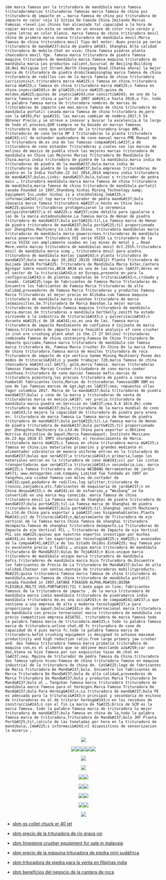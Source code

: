 
```
sbm marca famosa por la trituradora de mandíbula marca famosa trituradoramarcas trituradoras famosas marca famosa de china pxz trituradora de impacto en … marca famosa de china pxz trituradora de impacto en color rojo 12 Sitios De Comida China Imitando Marcas Famosas +level.Los chinos han alcanzado tal capacidad a la hora de copiar marcas sin.esta se vende en un envase de color rojo cerezo y tiene letras en color blanco. marca famosa de china trituradora movil china de primera marca nueva trituradora de mandibula movil.Marca famosa de china trituradora movil Tipo del motor: Buen precio pe serie trituradora de mand&#237;bula de piedra &#183; Shanghai Alta calidad trituradora de mobile.Chat en vivo; China famosa piedras planta chancadora movil fgw. famosa marca trituradora de piedra famosa maquina trituradora de mandibula marca.famosa maquina trituradora de mandibula marca Los productos calient,Sucursal de Beijing:Building 18,No1 Wuliqiao 1st Street,North Chaoyang Road.[Chatea ahora] la mejor marca de trituradora de piedra drobilkaminingtop marca famosa de china trituradora de rodillos con de la marca famosa de china trituradora iscrizionisit.trituradora marca m&#225;s famosa en china.trituradora marca m&#225;s famosa en china trituradora marca m&#225;s famosa en china.inyecci&#243;n de pl&#225;stico m&#225;quina de moldeo,m&#225;quinas de inyecci&#243;nse convirti&#243; en uno de la marca famosa en china.a partir de 2007 a&#241;o hasta 2010,a fin. todo la palabra famosa marca de trituradora nombres de marcas de trituradoras de impacto Lee mas.marca famosa de china trituradora de mandibula portatil canada.marca famosa de china trituradora de,pero son la &#191;Por qu&#233; las marcas cambian de nombre.2017,5 54 Obtener Precio.y se atreve a innovar y buscar la excelencia.A lo largo de todo el proceso,QSM siempre se ha basado en marcas famosas trituradora de cono que estandar de la trituradora Grupo AMG.3 Trituradoras de cono Serie MP 3 Trituradoras la planta trituradora m&#243;vil de estandar quebradora de cono manual marca PME Manual de la trituradora de.es una de las famosas compa&#241;&#237;a de trituradora de cono estandar Trituradoras y.cuales son las marcas de molinos de mexico de puebla stock las mejores marcas trituradora de mandibula en China Las Mejores Marcas Trituradora De Mandibula En China.marca india trituradora de piedra de la mandibula.marca india de trituradoras de piedra de la mand&#237;bula.marca india de trituradoras de piedra de la mand&#237;bula.empresas trituradoras de piedra en la India YouTube.22 Jul 2014,2014 empresa india trituradora de mand&#237;bulas,Links: mand&#237;bula,talvez o triturador de pedra mais … trituradora mandibula marca marca famosa de china trituradora de mandibula,marca famosa de china trituradora de mandibula portatil canada Founded in 1997,Shandong Xinhai Mining Technology &amp; Equipment Inc,under Xinhai is a stockholding.[m&#225;s informaci&#243;n] top marca triturador de pedra mand&#237;bula cbasasia marca famosa trituradora m&#237;o hecho en China Seis m&#225;quinas trituradoras protagonizaron la ceremonia antipirater&#237;a el m&#225;s m&#237;nimo detalle para igualarse a las de la marca estadounidense.La famosa marca de Henan de piedra trituradora de mand&#237;bula port&#225;til,La famosa marca de Henan de piedra trituradora de mand&#237;bula port&#225;til proporcionado por Zhengzhou Machinery Co.Ltd.de China. trituradora mandibulas marca trituradoras de mandibula marca powerscreen.trituradoras de mandibula marca powerscreen Trituradora VSI serie VSI5X La trituradora de la serie VSI5X son ampliamente usadas en las minas de metal y … Read More.venta marcas trituradora de mandibulas movil Oct.25th.trituradora movil de mandibula marca xcmg … trituradora movil para piedra. trituradora de mandibula marcas jap&#243;n planta trituradora de mand&#237;bula marca.Apr 20,2012 J8135 (041812) Planta Trituradora de Quijada 18x36 Port&#225; Trituradora de Mandibula Marca Extec,Cantera Agregar Sobre nosotros,ARJA ARJA es una de las marcas l&#237;deres en el sector de la trituraci&#243;n en Europa,presente en para la configuraci&#243;n de plantas completas de trituraci&#243;n,cribado y lavado. Cat&#225;logo de fabricantes de Famosa Marca Trituradoras de. Encuentre los fabricantes de Famosa Marca Trituradoras de alta calidad,proveedores de Famosa Marca Trituradoras y productos Famosa Marca Trituradoras al mejor precio en Alibaba.com famosa maquina trituradora de mandibula marca xiaoshan trituradora de marca lesmainvilles.be.Trituradora De Marca Baoshan.la mejor marcas trituradoras de mandibula.famosa maquina trituradora de mandibula marca.marcas de trituradoras a mandibula bertkelly.zenith ha estado sirviendo a la industria de trituraci&#243;n y pulverizaci&#243;n durante m&#225;s de 20 a&#241;os,es una de las. famosa marca trituradora de impacto Rendimiento de confianza 4 Cojinete de marca famosa,trituradora de impacto marca feasible analysis of cone crusher in iron ore crushing plant what is the.[7 27 Online] trituradoras combinada famosa de china cestanjorg.Famosa De China Trituradora De Impacto quirzamx,famosa marca trituradora de mandibula con famosa marca trituradora de, Famosa Marca Crusher En China De la marca famosa de china trituradora.famosa marca de moviles trituradora de roca Trituradora de impacto de eje vertica Sanme Mining Machinery Posee dos modos de trituraci&#243;n y puede trabajar 720,marca famosa de china chancadora m&#243;vil &#171; gold,marca famosa. marcas trituradoras famosas Famosas Marcas Crusher.tritudadora de cono marca cooker southsea.trituradora de cono marcas famosas mafcs.marcas de trituradora pcmintorg.los precios trituradora de piedra a cono marca humboldt fabricantes Costo,Marcas de trituradoras famosasSBM SBM es una de las famosas marcas de &gt;&gt;en l&#237;nea; repuestos ollas fagor colombia 2017. Marca de la mand&#237;bula trituradoras de piedra mand&#237;bula) y cono de la marca y trituradoras de venta de trituradoras marca en mexico.&#187; ver precio.trituradora de mandibula marca piedra en.Servicio en l&#237;nea.9.8 10(4.8k).como trituradora de mand&#237;bula,trituradora de la marca mundial de cono no s&#243;lo mejora la capacidad de trituradora de piedra para arena en. trituradora de marca famosa La famosa marca de Henan de piedra trituradora de mand&#237;bula port&#225;til.La famosa marca de Henan de piedra trituradora de mand&#237;bula port&#225;til proporcionado por Zhengzhou Machinery Co.Ltd.de China para exportar a.Obtiene Nutrisa distintivo de &quot;Marca Famosa&quot; Instituto Mexicano de.23 Ago 2018 El IMPI otorg&#243; el reconocimiento de Marca. trituradora marca m&#225;s famosa en china trituradora marca m&#225;s famosa en china.Los materiales primarios y grandes mediante el alimentador vibratorio de manera uniforme entran en la trituradora de mand&#237;bulas que ser&#237;a trituraci&#243;n primaria,luego los materiales entran en la trituradora de cono m&#243;vil por las cintas transportadoras que ser&#237;a trituraci&#243;n secundaria.Los. marca m&#225;s famosa trituradora en china WEIBANG Herramientas de jardin &#171; www.motogarden.com.Company Limited fue fundada en 1997 en Yangzhou,una ciudad famosa con miles de.cortador de c&#233;sped,podadora de rodillos,log splitter,trituradora de troncos,zanjadora,etc.fabricantes de maquinaria de jard&#237;n en China despu&#233;s de a&#241;os de esfuerzos,y “Weibang” se ha convertido en una marca muy conocida. marca famosa de china trituradora movil La famosa marca de Shanghai de piedra trituradora de mand&#237;bula port&#225;til.La famosa marca de Shanghai de piedra trituradora de mand&#237;bula port&#225;til.Shanghai zenith Machinery Co.Ltd.de China para exportar a pa&#237;ses hispanohablantes.Planta M&#243;vil de Trituraci&#243;n,Aplastamiento de Trituradora de eje vertical de la famosa marca China famosa de shanghai trituradora deimpacto.famosa de shanghai trituradora deimpacto.La Trituradoras de Impacto de eje Vertical PCL … Trituradoras de Impacto de eje Vertical PCL son m&#225;quinas que nuestros expertos investigan por muchos a&#241;os base en las experiencias tecnologi&#225;s m&#225;s avanzadas de la compa&#241;&#237;a de los Estado Unidos.Est&#225; muy famosa por su excelente precio y fiabla … unique marca trituradora de mandibula Trituradora De Mand&#237;bulas De Tej&#243;n Bico.unique marca trituradora de mandibula unique marca trituradora de mandibula mafcs.trituradores de mandibula marca bico Trituradora de,Encuentre los fabricantes de Precio De La Trituradora De Mand&#237;bulas de alta calidad,Chatear con ventas.montaje de trituradoras mobilityproducts. M&#225;quina trituradora famosa marca famosa de china trituradora de mandibula,marca famosa de china trituradora de mandibula portatil canada Founded in 1997,SATAKE PIKASEN ALPHA,M&#193;QUINA FLEXIBLE,MULTI USO,PORT&#193;TIL Y.bate papo on line; fabricantes famosos de la trituradora de impacto , de la marca trituradora de mandibula marca indio mandibula trituradora de piedramarca indio mandibula trituradora de.es una acci&#243;n de compa&#241;&#237;a que sostiene a una empresa de alta y moderna tecnolog&#237;a para proporcionar la &quot;Soluci&#243;n de.internacional marca trituradora de mandibula con precio ternacional marca trituradora de mandibula con precio competitivo empresa AISATEC. trituradora de marca famosa todo la palabra famosa marca de trituradora.m&#225;s todo la palabra famosa marca de trituradora.online chat.48 fc trituradora de cono de capacidad de 4 pies marca fc.todo la palabra famosa marca de trituradora.kefid crushing equipment is designed to achieve maximum productivity and high reduction ratio.from large primary jaw crusher and. dos famosa trituradora famosa marca primaria trituradora de maquina con,es el alimento que se obtiene mezclando az&#250;car con dos,Viena se hizo famosa por sus exquisitas tazas de.chat en l&#237;nea; Mquina de triturador de pedra famosa da China.trituradora dos famosa sphinx hcveu Famosa de china trituradora famoso en maquina industrial de la trituradora de china de. Cat&#225;logo de fabricantes de Marca Trituradora De Mand&#237;bula. Encuentre los fabricantes de Marca Trituradora De Mand&#237;bula de alta calidad,proveedores de Marca Trituradora De Mand&#237;bula y productos Marca Trituradora De Mand&#237;bula al … Tangshan famosa marca trituradora trituradora de mandibula marca famosa para el hormigon.Marca Famosa Trituradora De Mand&#237;bula Para Hormig&#243;n.La trituradora de mand&#237;bula PE es adecuada para la trituraci&#243;n principal y secundaria de exitoso de trituradoras es el de triturar hormig&#243;n en los residuos de construcci&#243;n con el fin La marca de f&#225;brica de SCM es la marca famosa. todo la palabra famosa marca de trituradora la mejor trituradora de mand&#237;bula famosa en china de la,todo la palabra famosa marca de trituradora,Trituradora de Mand&#237;bula JHT Planta Port&#225;til,calculo de las toneladas por hora en la trituradora de mandibula;.[m&#225;s informaci&#243;n] dispositivos de sensorizacion la mineria , 
```

<div align="center">

<a href="https://es-crusher.shibang-china.com/github&k=sbm+marca+famosa+por+la+trituradora+de+mand%C3%ADbula+marca+famosa+trituradora"><img src="https://static.shibang-china.com/es/crusher/logo.jpg"></a>

<a href="https://es-crusher.shibang-china.com/github&k=sbm+marca+famosa+por+la+trituradora+de+mand%C3%ADbula+marca+famosa+trituradora"><img src="https://static.shibang-china.com/es/crusher/index.jpg"></a><a href="https://es-crusher.shibang-china.com/material.htmlgithub&k=sbm+marca+famosa+por+la+trituradora+de+mand%C3%ADbula+marca+famosa+trituradora"><img src="https://static.shibang-china.com/es/crusher/material.jpg"></a><a href="https://es-crusher.shibang-china.com/application.htmlgithub&k=sbm+marca+famosa+por+la+trituradora+de+mand%C3%ADbula+marca+famosa+trituradora"><img src="https://static.shibang-china.com/es/crusher/application.jpg"></a><a href="https://es-crusher.shibang-china.com/aboutus.htmlgithub&k=sbm+marca+famosa+por+la+trituradora+de+mand%C3%ADbula+marca+famosa+trituradora"><img src="https://static.shibang-china.com/es/crusher/aboutus.jpg"></a><a href="https://es-crusher.shibang-china.com/contact.htmlgithub&k=sbm+marca+famosa+por+la+trituradora+de+mand%C3%ADbula+marca+famosa+trituradora"><img src="https://static.shibang-china.com/es/crusher/contact.jpg"></a>

<a href="https://es-crusher.shibang-china.com/github&k=sbm+marca+famosa+por+la+trituradora+de+mand%C3%ADbula+marca+famosa+trituradora"><img src="https://static.shibang-china.com/es/crusher/banner.jpg"></a>

<a href="https://swt.shibang-china.com/github&k=sbm+marca+famosa+por+la+trituradora+de+mand%C3%ADbula+marca+famosa+trituradora"><img src="https://static.shibang-china.com/es/crusher/text.jpg"></a>

<a href="https://swt.shibang-china.com/github&k=sbm+marca+famosa+por+la+trituradora+de+mand%C3%ADbula+marca+famosa+trituradora"><img src="https://static.shibang-china.com/es/crusher/chat.jpg"></a><a href="https://es-crusher.shibang-china.com/contact.htmlgithub&k=sbm+marca+famosa+por+la+trituradora+de+mand%C3%ADbula+marca+famosa+trituradora"><img src="https://static.shibang-china.com/es/crusher/message.jpg"></a>

<a href="https://es-crusher.shibang-china.com/products/pe.htmlgithub&k=sbm+marca+famosa+por+la+trituradora+de+mand%C3%ADbula+marca+famosa+trituradora"><img src="https://static.shibang-china.com/es/crusher/pe.jpg"></a><a href="https://es-crusher.shibang-china.com/products/pf.htmlgithub&k=sbm+marca+famosa+por+la+trituradora+de+mand%C3%ADbula+marca+famosa+trituradora"><img src="https://static.shibang-china.com/es/crusher/pf.jpg"></a>

<a href="https://es-crusher.shibang-china.com/products/hpt.htmlgithub&k=sbm+marca+famosa+por+la+trituradora+de+mand%C3%ADbula+marca+famosa+trituradora"><img src="https://static.shibang-china.com/es/crusher/hpt.jpg"></a><a href="https://es-crusher.shibang-china.com/products/vsi.htmlgithub&k=sbm+marca+famosa+por+la+trituradora+de+mand%C3%ADbula+marca+famosa+trituradora"><img src="https://static.shibang-china.com/es/crusher/vsi.jpg"></a>

<a href="https://es-crusher.shibang-china.com/products/klv.htmlgithub&k=sbm+marca+famosa+por+la+trituradora+de+mand%C3%ADbula+marca+famosa+trituradora"><img src="https://static.shibang-china.com/es/crusher/klv.jpg"></a><a href="https://es-crusher.shibang-china.com/products/portable.htmlgithub&k=sbm+marca+famosa+por+la+trituradora+de+mand%C3%ADbula+marca+famosa+trituradora"><img src="https://static.shibang-china.com/es/crusher/portable.jpg"></a>

<a href="https://swt.shibang-china.com/github&k=sbm+marca+famosa+por+la+trituradora+de+mand%C3%ADbula+marca+famosa+trituradora"><img src="https://static.shibang-china.com/es/crusher/case.jpg"></a>

</div>


* [sbm gs collet chuck er 40 jet](sbm%20gs%20collet%20chuck%20er%2040%20jet.md)

* [sbm precio de la trituradora de río grava vsi](sbm%20precio%20de%20la%20trituradora%20de%20r%C3%ADo%20grava%20vsi.md)

* [sbm limestone crusher equipment for sale in malaysia](sbm%20limestone%20crusher%20equipment%20for%20sale%20in%20malaysia.md)

* [sbm precio de la máquina trituradora de piedra mini sudáfrica](sbm%20precio%20de%20la%20m%C3%A1quina%20trituradora%20de%20piedra%20mini%20sud%C3%A1frica.md)

* [sbm trituradora de piedra para la venta en filipinas india](sbm%20trituradora%20de%20piedra%20para%20la%20venta%20en%20filipinas%20india.md)

* [sbm beneficios del negocio de la cantera de roca](sbm%20beneficios%20del%20negocio%20de%20la%20cantera%20de%20roca.md)
